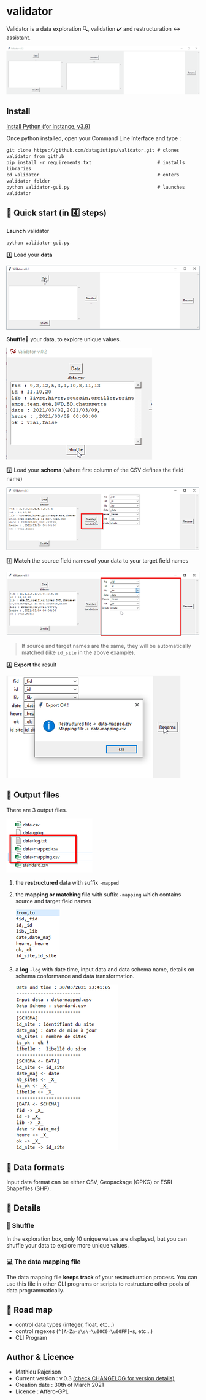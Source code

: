 # validator

Validator is a data exploration 🔍, validation ✔️ and restructuration ↔️ assistant.

![](images/demo.gif)

## Install
[Install Python (for instance, v3.9)](https://www.python.org/downloads/)

Once python installed, open your Command Line Interface and type :

	git clone https://github.com/datagistips/validator.git # clones validator from github
	pip install -r requirements.txt                        # installs libraries
	cd validator                                           # enters validator folder
	python validator-gui.py                                # launches validator

## 📘 Quick start (in 4️⃣ steps)
**Launch** validator

	python validator-gui.py

1️⃣ Load your **data**

![](images/load-data.png)

 **Shuffle**🔄 your data, to explore unique values.

![](images/demo-shuffle.gif)

2️⃣ Load your **schema** (where first column of the CSV defines the field name)

![](images/standard.png)

3️⃣ **Match** the source field names of your data to your target field names

![](images/match.png)

> If source and target names are the same, they will be automatically matched (like `id_site` in the above example).

4️⃣ **Export** the result

![](images/rename.png)

## 📄 Output files

There are 3 output files.

![](images/exports.png)

1. the **restructured** data with suffix `-mapped`
2. the **mapping or matching file** with suffix `-mapping` which contains source and target field names

	![](images/mapping.png)

3. a **log** `-log` with date time, input data and data schema name, details on schema conformance and data transformation.

	![](images/log.png)

## 📄 Data formats
Input data format can be either CSV, Geopackage (GPKG) or ESRI Shapefiles (SHP).

## 🔎 Details
### 🔄 Shuffle
In the exploration box, only 10 unique values are displayed, but you can shuffle your data to explore more unique values.

### 💻 The data mapping file
The data mapping file **keeps track** of your restructuration process. You can use this file in other CLI programs or scripts to restructure other pools of data programmatically.

## 🚗 Road map
- control data types (integer, float, etc...)
- control regexes (`^[A-Za-z\s\-\u00C0-\u00FF]+$`, etc...)
- CLI Program

## Author & Licence
- Mathieu Rajerison
- Current version : v.0.3 [(check CHANGELOG for version details)](CHANGELOG.md)
- Creation date : 30th of March 2021
- Licence : Affero-GPL


